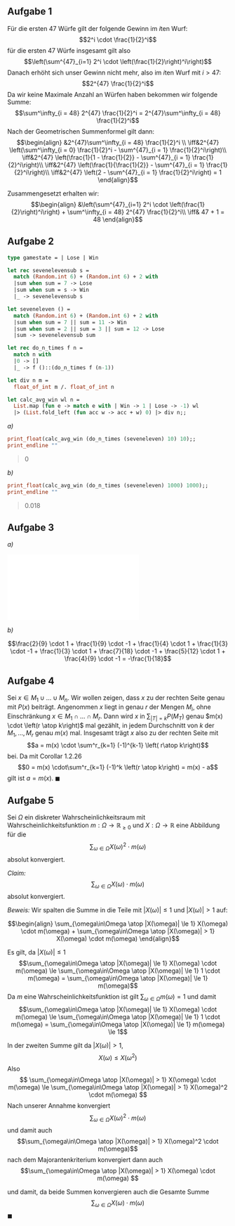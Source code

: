 
## Aufgabe 1

Für die ersten $47$ Würfe gilt der folgende Gewinn im $i$ten Wurf:
$$2^i \cdot \frac{1}{2}^i$$
für die ersten $47$ Würfe insgesamt gilt also 
$$\left(\sum^{47}_{i=1} 2^i \cdot \left(\frac{1}{2}\right)^i\right)$$
Danach erhöht sich unser Gewinn nicht mehr, also im $i$ten Wurf mit $i > 47$:
$$2^{47} \frac{1}{2}^i$$
Da wir keine Maximale Anzahl an Würfen haben bekommen wir folgende Summe:
$$\sum^\infty_{i = 48} 2^{47} \frac{1}{2}^i = 2^{47}\sum^\infty_{i = 48}  \frac{1}{2}^i$$
Nach der Geometrischen Summenformel gilt dann:
$$\begin{align}
&2^{47}\sum^\infty_{i = 48}  \frac{1}{2}^i \\
\iff&2^{47} \left(\sum^\infty_{i = 0}  \frac{1}{2}^i  - \sum^{47}_{i = 1}  \frac{1}{2}^i\right)\\
\iff&2^{47} \left(\frac{1}{1 - \frac{1}{2}}  - \sum^{47}_{i = 1}  \frac{1}{2}^i\right)\\
\iff&2^{47} \left(\frac{1}{\frac{1}{2}}  - \sum^{47}_{i = 1}  \frac{1}{2}^i\right)\\
\iff&2^{47} \left(2  - \sum^{47}_{i = 1}  \frac{1}{2}^i\right) = 1
\end{align}$$

Zusammengesetzt erhalten wir:
$$\begin{align}
&\left(\sum^{47}_{i=1} 2^i \cdot \left(\frac{1}{2}\right)^i\right) + \sum^\infty_{i = 48} 2^{47} \frac{1}{2}^i\\
\iff& 47 + 1 = 48
\end{align}$$


## Aufgabe 2

```ocaml
type gamestate = | Lose | Win

let rec sevenelevensub s = 
  match (Random.int 6) + (Random.int 6) + 2 with
  |sum when sum = 7 -> Lose
  |sum when sum = s -> Win
  |_ -> sevenelevensub s

let seveneleven () = 
  match (Random.int 6) + (Random.int 6) + 2 with
  |sum when sum = 7 || sum = 11 -> Win
  |sum when sum = 2 || sum = 3 || sum = 12 -> Lose
  |sum -> sevenelevensub sum

let rec do_n_times f n =
  match n with
  |0 -> []
  |_ -> f ()::(do_n_times f (n-1))

let div n m = 
  float_of_int m /. float_of_int n

let calc_avg_win wl n =
  List.map (fun e -> match e with | Win -> 1 | Lose -> -1) wl
  |> (List.fold_left (fun acc w -> acc + w) 0) |> div n;;

```


_a)_
```ocaml
print_float(calc_avg_win (do_n_times (seveneleven) 10) 10);;
print_endline ""
```

> $0$

_b)_

```ocaml
print_float(calc_avg_win (do_n_times (seveneleven) 1000) 1000);;
print_endline ""
```

> $0.018$


## Aufgabe 3

_a)_

![Drawing 2024-06-17 11.52.04.excalidraw](Drawing%202024-06-17%2011.52.04.excalidraw.md)

_b)_

$$\frac{2}{9} \cdot 1 + \frac{1}{9} \cdot -1 + \frac{1}{4} \cdot 1 + \frac{1}{3} \cdot -1 +  \frac{1}{3} \cdot 1 + \frac{7}{18} \cdot -1 + \frac{5}{12} \cdot 1 + \frac{4}{9} \cdot -1 = -\frac{1}{18}$$

## Aufgabe 4

Sei $x\in M_1 \cup \dots\cup M_n$. Wir wollen zeigen, dass $x$ zu der rechten Seite genau mit $P(x)$ beiträgt. Angenommen $x$ liegt in genau $r$ der Mengen $M_i$, ohne Einschränkung $x\in M_1 \cap \dots \cap M_r$. Dann wird $x$ in $\sum_{|T|=k} P(M_T)$ genau $m(x) \cdot \left(r \atop k\right)$ mal gezählt, in jedem Durchschnitt von $k$ der $M_1,\dots, M_r$ genau $m(x)$ mal. Insgesamt trägt $x$ also zu der rechten Seite mit 
$$a = m(x) \cdot \sum^r_{k=1} (-1)^{k-1} \left( r\atop k\right)$$
bei. Da mit Corollar 1.2.26
$$0 = m(x) \cdot\sum^r_{k=1} (-1)^k \left(r \atop k\right) = m(x) - a$$
gilt ist $a = m(x)$.
$\blacksquare$

## Aufgabe 5

Sei $\Omega$ ein diskreter Wahrscheinlichkeitsraum mit Wahrscheinlichkeitsfunktion $m: \Omega \to \mathbb R_{\ge 0}$ und $X: \Omega \to \mathbb R$ eine Abbildung für die
$$\sum_{\omega \in \Omega} X(\omega)^2 \cdot m(\omega)$$
absolut konvergiert.

_Claim:_ $$\sum_{\omega\in\Omega} X(\omega) \cdot m(\omega)$$
absolut konvergiert.

_Beweis:_
Wir spalten die Summe in die Teile mit $|X(\omega)| \le 1$ und $|X(\omega)| > 1$ auf:

$$\begin{align}
\sum_{\omega\in\Omega \atop |X(\omega)| \le 1} X(\omega) \cdot m(\omega) +
\sum_{\omega\in\Omega \atop |X(\omega)| > 1} X(\omega) \cdot m(\omega) 
\end{align}$$


Es gilt, da $|X(\omega)| \le 1$
$$\sum_{\omega\in\Omega \atop |X(\omega)| \le 1} X(\omega) \cdot m(\omega) \le \sum_{\omega\in\Omega \atop |X(\omega)| \le 1} 1 \cdot m(\omega) = \sum_{\omega\in\Omega \atop |X(\omega)| \le 1} m(\omega)$$
 Da $m$ eine Wahrscheinlichkeitsfunktion ist gilt $\sum_{\omega\in \Omega} m(\omega) = 1$ und damit
$$\sum_{\omega\in\Omega \atop |X(\omega)| \le 1} X(\omega) \cdot m(\omega) \le \sum_{\omega\in\Omega \atop |X(\omega)| \le 1} 1 \cdot m(\omega) = \sum_{\omega\in\Omega \atop |X(\omega)| \le 1} m(\omega) \le 1$$

In der zweiten Summe gilt da $|X(\omega)| > 1$,
$$X(\omega) \le X(\omega^2)$$
Also
$$
\sum_{\omega\in\Omega \atop |X(\omega)| > 1} X(\omega) \cdot m(\omega) \le \sum_{\omega\in\Omega \atop |X(\omega)| > 1} X(\omega)^2 \cdot m(\omega) $$
Nach unserer Annahme konvergiert 
$$\sum_{\omega \in \Omega} X(\omega)^2 \cdot m(\omega)$$ und damit auch 
$$\sum_{\omega\in\Omega \atop |X(\omega)| > 1} X(\omega)^2 \cdot m(\omega)$$
nach dem Majorantenkriterium konvergiert dann auch
$$\sum_{\omega\in\Omega \atop |X(\omega)| > 1} X(\omega) \cdot m(\omega) $$

und damit, da beide Summen konvergieren auch die Gesamte Summe
$$\sum_{\omega\in\Omega} X(\omega) \cdot m(\omega)$$
$\blacksquare$
